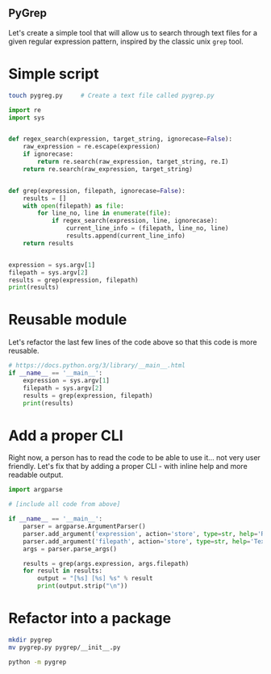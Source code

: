 PyGrep
--------

Let's create a simple tool that will allow us to search through text files for a given regular expression pattern, inspired by the classic unix `grep` tool.

# Simple script

```bash
touch pygreg.py     # Create a text file called pygrep.py
```

```python
import re
import sys


def regex_search(expression, target_string, ignorecase=False):
    raw_expression = re.escape(expression)
    if ignorecase:
        return re.search(raw_expression, target_string, re.I)
    return re.search(raw_expression, target_string)


def grep(expression, filepath, ignorecase=False):
    results = []
    with open(filepath) as file:
        for line_no, line in enumerate(file):
            if regex_search(expression, line, ignorecase):
                current_line_info = (filepath, line_no, line)
                results.append(current_line_info)
    return results


expression = sys.argv[1]
filepath = sys.argv[2]
results = grep(expression, filepath)
print(results)
```

# Reusable module

Let's refactor the last few lines of the code above so that this code is more reusable.

```python
# https://docs.python.org/3/library/__main__.html
if __name__ == '__main__':
    expression = sys.argv[1]
    filepath = sys.argv[2]
    results = grep(expression, filepath)
    print(results)
```

# Add a proper CLI

Right now, a person has to read the code to be able to use it... not very user friendly. Let's fix that by adding a proper CLI - with inline help and more readable output.

```python
import argparse

# [include all code from above]

if __name__ == '__main__':
    parser = argparse.ArgumentParser()
    parser.add_argument('expression', action='store', type=str, help='Regex to search for')
    parser.add_argument('filepath', action='store', type=str, help='Text file to search through')
    args = parser.parse_args()

    results = grep(args.expression, args.filepath)
    for result in results:
        output = "[%s] [%s] %s" % result
        print(output.strip("\n"))
```

# Refactor into a package

```bash
mkdir pygrep
mv pygrep.py pygrep/__init__.py

python -m pygrep
```